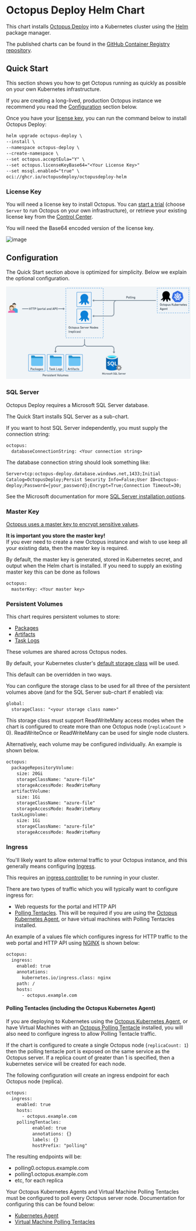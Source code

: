 # Octopus Deploy Helm Chart

This chart installs [Octopus Deploy](https://octopus.com) into a Kubernetes cluster using the [Helm](https://helm.sh) package manager.

The published charts can be found in the [GitHub Container Registry repository](https://github.com/OctopusDeploy/helm-charts/pkgs/container/octopusdeploy-helm).


## Quick Start
This section shows you how to get Octopus running as quickly as possible on your own Kubernetes infrastructure. 

If you are creating a long-lived, production Octopus instance we recommend you read the [Configuration](#configuration) section below.

Once you have your [license key](#license-key), you can run the command below to install Octopus Deploy:

```
helm upgrade octopus-deploy \
--install \
--namespace octopus-deploy \
--create-namespace \
--set octopus.acceptEula="Y" \
--set octopus.licenseKeyBase64="<Your License Key>"
--set mssql.enabled="true" \
oci://ghcr.io/octopusdeploy/octopusdeploy-helm
```

### License Key
You will need a license key to install Octopus. You can [start a trial](https://octopus.com/start) (choose `Server` to run Octopus on your own infrastructure), or retrieve your existing license key from the [Control Center](https://octopus.com/control-center/). 

You will need the Base64 encoded version of the license key.

![image](https://github.com/user-attachments/assets/996be942-171a-4619-a53c-3285b073b37f)

## Configuration

The Quick Start section above is optimized for simplicity.  Below we explain the optional configuration. 

![Architecture](helm-chart-architecture.png)

### SQL Server
Octopus Deploy requires a Microsoft SQL Server database.

The Quick Start installs SQL Server as a sub-chart. 

If you want to host SQL Server independently, you must supply the connection string: 

```
octopus:
  databaseConnectionString: <Your connection string>
```

The database connection string should look something like:

```
Server=tcp:octopus-deploy.database.windows.net,1433;Initial Catalog=OctopusDeploy;Persist Security Info=False;User ID=octopus-deploy;Password={your_password};Encrypt=True;Connection Timeout=30;
```

See the Microsoft documentation for more [SQL Server installation options](https://learn.microsoft.com/en-us/sql/linux/sql-server-linux-setup).


### Master Key

[Octopus uses a master key to encrypt sensitive values](https://octopus.com/docs/security/data-encryption). 

**It is important you store the master key!**  
If you ever need to create a new Octopus instance and wish to use keep all your existing data, then the master key is required.  

By default, the master key is generated, stored in Kubernetes secret, and output when the Helm chart is installed.  If you need to supply an existing master key this can be done as follows 

```
octopus:
  masterKey: <Your master key>
```

### Persistent Volumes

This chart requires persistent volumes to store:

- [Packages](https://octopus.com/docs/packaging-applications/package-repositories/built-in-repository) 
- [Artifacts](https://octopus.com/docs/projects/deployment-process/artifacts)
- [Task Logs](https://octopus.com/docs/support/get-the-raw-output-from-a-task)

These volumes are shared across Octopus nodes. 

By default, your Kubernetes cluster's [default storage class](https://kubernetes.io/docs/tasks/administer-cluster/change-default-storage-class/) will be used.

This default can be overridden in two ways.

You can configure the storage class to be used for all three of the persistent volumes above (and for the SQL Server sub-chart if enabled) via:

```
global:
  storageClass: "<your storage class name>"
```

This storage class must support ReadWriteMany access modes when the chart is configured to create more than one Octopus node (`replicaCount` > 0). 
ReadWriteOnce or ReadWriteMany can be used for single node clusters.

Alternatively, each volume may be configured individually. An example is shown below.

```
octopus:
  packageRepositoryVolume:
    size: 20Gi 
    storageClassName: "azure-file"
    storageAccessMode: ReadWriteMany
  artifactVolume:
    size: 1Gi 
    storageClassName: "azure-file"
    storageAccessMode: ReadWriteMany
  taskLogVolume: 
    size: 1Gi 
    storageClassName: "azure-file"
    storageAccessMode: ReadWriteMany
```

### Ingress
You'll likely want to allow external traffic to your Octopus instance, and this generally means configuring [Ingress](https://kubernetes.io/docs/concepts/services-networking/ingress/). 

This requires an [ingress controller](https://kubernetes.io/docs/concepts/services-networking/ingress-controllers/) to be running in your cluster.

There are two types of traffic which you will typically want to configure ingress for:
- Web requests for the portal and HTTP API
- [Polling Tentacles](#polling-tentacles).  This will be required if you are using the [Octopus Kubernetes Agent](https://octopus.com/docs/infrastructure/deployment-targets/kubernetes/kubernetes-agent), or have virtual machines with Polling Tentacles installed. 

An example of a values file which configures ingress for HTTP traffic to the web portal and HTTP API using [NGINX](https://kubernetes.github.io/ingress-nginx/) is shown below:

```
octopus:
  ingress:
    enabled: true
    annotations: 
      kubernetes.io/ingress.class: nginx
    path: /
    hosts:
      - octopus.example.com 
```

#### <a name="polling-tentacles"></a>Polling Tentacles (including the Octopus Kubernetes Agent)

If you are deploying to Kubernetes using the [Octopus Kubernetes Agent](https://octopus.com/docs/infrastructure/deployment-targets/kubernetes/kubernetes-agent), or have Virtual Machines with an [Octopus Polling Tentacle](https://octopus.com/docs/infrastructure/deployment-targets/tentacle/tentacle-communication#polling-tentacles) installed, you will also need to configure ingress to allow Polling Tentacle traffic. 

If the chart is configured to create a single Octopus node (`replicaCount: 1`) then the polling tentacle port is exposed on the same service as the Octopus server.  If a replica count of greater than 1 is specified, then a kubernetes service will be created for each node.  

The following configuration will create an ingress endpoint for each Octopus node (replica). 


```
octopus:
  ingress:
    enabled: true
    hosts: 
      - octopus.example.com
    pollingTentacles:
          enabled: true
          annotations: {}
          labels: {}
          hostPrefix: "polling"
```

The resulting endpoints will be:
- polling0.octopus.example.com
- polling1.octopus.example.com
- etc, for each replica

Your Octopus Kubernetes Agents and Virtual Machine Polling Tentacles must be configured to poll every Octopus server node.  Documentation for configuring this can be found below:
- [Kubernetes Agent](https://octopus.com/docs/infrastructure/deployment-targets/kubernetes/kubernetes-agent/ha-cluster-support#octopus-deploy-ha-cluster) 
- [Virtual Machine Polling Tentacles](https://octopus.com/docs/administration/high-availability/maintain/polling-tentacles-with-ha)
